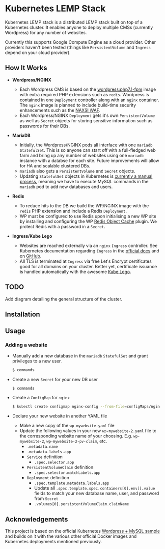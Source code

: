 # Kubernetes LEMP Stack
Kubernetes LEMP stack is a distributed LEMP stack built on top of a Kubernetes cluster. It enables anyone to deploy multiple CMSs (currently Wordpress) for any number of websites.

Currently this supports Google Compute Engine as a cloud provider. Other providers haven't been tested (things like `PersistentVolume` and `Ingress` depend on your cloud provider).

## How It Works
* **Wordpress/NGINX**
  * Each Wordpress CMS is based on the [wordpress:php7.1-fpm](https://hub.docker.com/r/_/wordpress/ "Official Wordpress Docker image") image with extra required PHP extensions such as `redis`. Wordpress is contained in one `Deployment` controller along with an `nginx` container. The `nginx` image is planned to include build-time security enhancements such as the [NAXSI WAF](https://github.com/nbs-system/naxsi "NBS System NAXSI Web Application Firewall").
  * Each Wordpress/NGINX `Deployment` gets it's own `PersistentVolume` as well as `Secret` objects for storing sensitive information such as passwords for their DBs.
  
* **MariaDB**
  * Initially, the Wordpress/NGINX pods all interface with one `mariadb` `StatefulSet`. This is so anyone can start off with a full-fledged web farm and bring up any number of websites using one `mariadb` instance with a databse for each site. Future improvements will allow for HA and scalable clustered DBs.
  * `mariadb` also gets a `PersistentVolume` and `Secret` objects.
  * Updating `StatefulSet` objects in Kubernetes is [currently a manual process](https://kubernetes.io/docs/concepts/workloads/controllers/statefulset/#limitations), meaning we have to execute MySQL commands in the `mariadb` pod to add new databases and users.
  
* **Redis**
  * To reduce hits to the DB we build the WP/NGINX image with the `redis` PHP extension and include a Redis `Deployment`.
  * WP must be configured to use Redis upon initialising a new WP site by installing and configuring the WP [Redis Object Cache](https://wordpress.org/plugins/redis-cache/ "Redis Object Cache plugin for Wordpress") plugin. We protect Redis with a password in a `Secret`.
  
* **Ingress/Kube Lego**
  * Websites are reached externally via an `nginx` `Ingress` controller. See Kubernetes documentation regarding `Ingress` in the [official docs](https://kubernetes.io/docs/user-guide/ingress/ "Ingress Resources") and on [GitHub](https://github.com/kubernetes/ingress/blob/master/controllers/nginx/README.md "NGINX Ingress Controller").
  * All TLS is terminated at `Ingress` via free Let's Encrypt certificates good for all domains on your cluster. Better yet, certificate issuance is handled automatically with the awesome [Kube Lego](https://github.com/jetstack/kube-lego "Kube Lego").

## TODO
Add diagram detailing the general structure of the cluster.

## Installation

## Usage

### Adding a website
* Manually add a new database in the `mariadb` `StatefulSet` and grant privileges to a new user.
  ```bash
  $ commands
  ```
* Create a new `Secret` for your new DB user
  ```bash
  $ commands
  ```
* Create a `ConfigMap` for `nginx`
  ```bash
  $ kubectl create configmap nginx-config --from-file=configMaps/nginx/
  ```

* Declare your new website in another YAML file
  * Make a new copy of the `wp-mywebsite.yaml` file
  * Update the following values in your new `wp-mywebsite-2.yaml` file to the corresponding website name of your choosing. E.g. `wp-mywebsite-2`, `wp-mywebsite-2-pv-claim`, etc.
    * `.metadata.name`
    * `.metadata.labels.app`
    * `Service` definition
      * `.spec.selector.app`
    * `PersistentVolumeClaim` definition
      * `.spec.selector.matchLabels.app`
    * `Deployment` definition
      * `.spec.template.metadata.labels.app`
      * Update all `.spec.template.spec.containers[0].env[].value` fields to match your new database name, user, and password from `Secret`
      * `.volumes[0].persistentVolumeClaim.claimName`

## Acknowledgements
This project is based on the official Kubernetes [Wordpress + MySQL sample](https://github.com/kubernetes/kubernetes/tree/master/examples/mysql-wordpress-pd/ "Persistent Installation of MySQL and WordPress on Kubernetes") and builds on it with the various other official Docker images and Kubernetes deployments mentioned previously.
